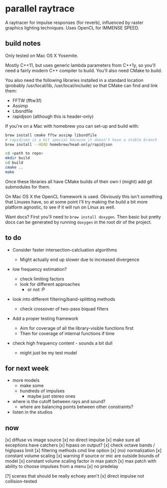 parallel raytrace
=================

A raytracer for impulse responses (for reverb), influenced by raster graphics
lighting techniques. Uses OpenCL for IMMENSE SPEED.

build notes
-----------

Only tested on Mac OS X Yosemite.

Mostly C++11, but uses generic lambda parameters from C++1y, so you'll need a
fairly modern C++ compiler to build.
You'll also need CMake to build.

You also need the following libraries installed in a standard location (probably
/usr/local/lib, /usr/local/include) so that CMake can find and link them:
* FFTW (fftw3f)
* Assimp
* Libsndfile
* rapidjson (although this is header-only)

If you're on a Mac with homebrew you can set-up and build with:

```bash
brew install cmake fftw assimp libsndfile
# rapidjson is a bit special because it doesn't have a stable branch
brew install --HEAD homebrew/head-only/rapidjson

cd <path to repo>
mkdir build
cd build
cmake ..
make
```

Once these libraries all have CMake builds of their own I (might) add git
submodules for them.

On Mac OS X the OpenCL framework is used.
Obviously this isn't something that Linuxes have, so at some point I'll try
making the build a bit more platform agnostic, to see if it will run on Linux
as well.

Want docs?
First you'll need to `brew install doxygen`.
Then basic but pretty docs can be generated by running `doxygen` in the root
dir of the project.

to do
-----

* Consider faster intersection-calcluation algorithms
    * Might actually end up slower due to increased divergence

* low frequency estimation?
    * check limiting factors
    * look for different approaches
        * or not :P

* look into different filtering/band-splitting methods
    * check crossover of two-pass biquad filters

* Add a proper testing framework
    * Aim for coverage of all the library-visible functions first
    * Then for coverage of internal functions if time

* check high frequency content - sounds a bit dull
    * might just be my test model

for next week
-------------

* more models
    * make some
    * hundreds of impulses
        * maybe just stereo ones
* where is the cutoff between rays and sound?
    * where are balancing points between other constraints?
* listen in the studios

now
---

[x] diffuse vs image source
[x] no direct impulse
[x] make sure all exceptions have catchers
[x] hipass on output?
[x] check octave bands / highpass limit
[x] filtering methods cmd line option
[x] (no) normalization
[x] constant volume scaling
[x] warning if source or mic are outside bounds of model
[x] constant volume scaling factor in max patch
[x] max patch with ability to choose impulses from a menu
[x] no predelay

[?] scenes that should be really echoey aren't
[x] direct impulse not collision-tested
